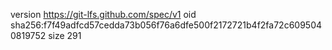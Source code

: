 version https://git-lfs.github.com/spec/v1
oid sha256:f7f49adfcd57cedda73b056f76a6dfe500f2172721b4f2fa72c6095040819752
size 291
